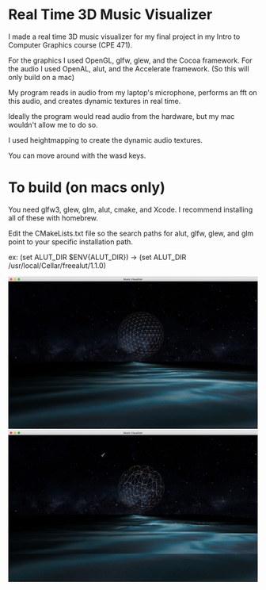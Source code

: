 # Real Time 3D Music Visualizer

I made a real time 3D music visualizer for my final project in my Intro to Computer Graphics course (CPE 471).

For the graphics I used OpenGL, glfw, glew, and the Cocoa framework.
For the audio I used OpenAL, alut, and the Accelerate framework. (So this will only build on a mac)

My program reads in audio from my laptop's microphone, performs an fft on this audio, and creates dynamic textures in real time.

Ideally the program would read audio from the hardware, but my mac wouldn't allow me to do so.

I used heightmapping to create the dynamic audio textures. 

You can move around with the wasd keys.


# To build (on macs only)

You need glfw3, glew, glm, alut, cmake, and Xcode. I recommend installing all of these with homebrew.

Edit the CMakeLists.txt file so the search paths for alut, glfw, glew, and glm point to your specific installation path.

ex: (set ALUT_DIR $ENV{ALUT_DIR}) -> (set ALUT_DIR /usr/local/Cellar/freealut/1.1.0)

![alt text](quiet.png "No audio")
![alt text](loud.png "With audio")
